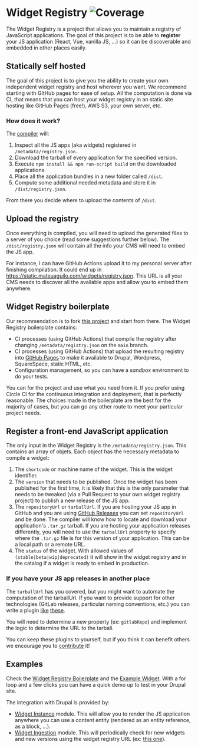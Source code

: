 # Widget Registry ![Coverage](https://js-widgets.github.io/js-widgets/assets/coverage.svg)

The Widget Registry is a project that allows you to maintain a registry of JavaScript applications. The goal of this project is to be able to **register** your JS application (React, Vue, vanilla JS, ...) so it can be discoverable and embedded in other places easily.

## Statically self hosted

The goal of this project is to give you the ability to create your own independent widget registry and host wherever you want. We recommend starting with GitHub pages for ease of setup. All the computation is done via CI, that means that you can host your widget registry in an static site hosting like GitHub Pages (free!), AWS S3, your own server, etc.

### How does it work?

The [compiler](https://github.com/js-widgets/js-widgets/tree/master/packages/js-widgets-compiler#readme) will:

1. Inspect all the JS apps (aka widgets) registered in `/metadata/registry.json`.
1. Download the tarball of every application for the specified version.
1. Execute `npm install && npm run-script build` on the downloaded applications.
1. Place all the application bundles in a new folder called `/dist`.
1. Compute some additional needed metadata and store it in `/dist/registry.json`.

From there you decide where to upload the contents of `/dist`.

## Upload the registry

Once everything is compiled, you will need to upload the generated files to a server of you choice (read some suggestions further below). The `/dist/registry.json` will contain all the info your CMS will need to embed the JS app.

For instance, I can have GitHub Actions upload it to my personal server after finishing compilation. It could end up in https://static.mateuaguilo.com/widgets/registry.json. This URL is all your CMS needs to discover all the available apps and allow you to embed them anywhere.

## Widget Registry boilerplate

Our recommendation is to fork [this project](https://github.com/js-widgets/widget-registry-boilerplate) and start from there. The Widget Registry boilerplate contains:

- CI processes (using GitHub Actions) that compile the registry after changing `/metadata/registry.json` on the `main` branch.
- CI processes (using GitHub Actions) that upload the resulting registry into [GitHub Pages](https://pages.github.com) to make it available to Drupal, Wordpress, SquareSpace, static HTML, etc.
- Configuration management, so you can have a _sandbox_ environment to do your tests.

You can for the project and use what you need from it. If you prefer using Circle CI for the continuous integration and deployment, that is perfectly reasonable. The choices made in the boilerplate are the best for the majority of cases, but you can go any other route to meet your particular project needs.

## Register a front-end JavaScript application

The only input in the Widget Registry is the `/metadata/registry.json`. This contains an array of objets. Each object has the necessary metadata to compile a widget:

1. The `shortcode` or machine name of the widget. This is the widget identifier.
1. The `version` that needs to be published. Once the widget has been published for the first time, it is likely that this is the only parameter that needs to be tweaked (via a Pull Request to your own widget registry project) to publish a new release of the JS app.
1. The `repositoryUrl` or `tarballUrl`. If you are hosting your JS app in GitHub and you are using [GitHub Releases](https://developer.github.com/v3/repos/releases) you can set `repositoryUrl` and be done. The compiler will know how to locate and download your application's `.tar.gz` tarball. If you are hosting your application releases differently, you will need to use the `tarballUrl` property to specify where the `.tar.gz` file is for this version of your application. This can be a local path or a remote URL.
1. The `status` of the widget. With allowed values of `(stable|beta|wip|deprecated)` it will show in the widget registry and in the catalog if a widget is ready to embed in production.

### If you have your JS app releases in another place

The `tarballUrl` has you covered, but you might want to automate the computation of the tarballUrl. If you want to provide support for other technologies (GitLab releases, particular naming conventions, etc.) you can write a plugin [like](https://github.com/js-widgets/js-widgets/tree/master/packages/js-widgets-ingestion-gh-releases) [these](https://github.com/js-widgets/js-widgets/tree/master/packages/js-widgets-ingestion-tarball).

You will need to determine a new property (ex: `gitlabRepo`) and implement the logic to determine the URL to the tarball.

You can keep these plugins to yourself, but if you think it can benefit others we encourage you to [contribute](https://github.com/js-widgets/js-widgets/blob/master/CONTRIBUTE.md) it!

## Examples

Check the [Widget Registry Boilerplate](https://github.com/js-widgets/widget-registry-boilerplate) and the [Example Widget](https://github.com/js-widgets/example-widget). With a for loop and a few clicks you can have a quick demo up to test in your Drupal site.

The integration with Drupal is provided by:

- [Widget Instance](https://www.drupal.org/project/widget_instance) module. This will allow you to render the JS application anywhere you can use a content entity (rendered as an entity reference, as a block, ...).
- [Widget Ingestion](https://www.drupal.org/project/widget_ingestion) module. This will periodically check for new widgets and new versions using the widget registry URL (ex: [this one](https://static.mateuaguilo.com/widgets/registry.json)).
